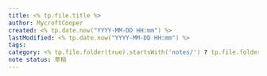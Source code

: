 ```yaml
---
title: <% tp.file.title %>
author: MycroftCooper
created: <% tp.date.now("YYYY-MM-DD HH:mm") %>
lastModified: <% tp.date.now("YYYY-MM-DD HH:mm") %>
tags: 
category: <% tp.file.folder(true).startsWith('notes/') ? tp.file.folder(true).slice(6) : tp.file.folder(true) %>
note status: 草稿
---
```

